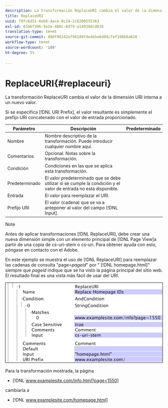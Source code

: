 ```yaml
---
description: La transformación ReplaceURI cambia el valor de la dimensión URI interna a un nuevo valor.
title: ReplaceURI
uuid: f9fc6d51-6eb6-4ace-8c19-2c0200555363
exl-id: 03a6f306-5e2e-488c-8d79-a14938dcd635
translation-type: tm+mt
source-git-commit: d9df90242ef96188f4e4b5e6d04cfef196b0a628
workflow-type: tm+mt
source-wordcount: '189'
ht-degree: 5%

---
```


# ReplaceURI{#replaceuri}

La transformación ReplaceURI cambia el valor de la dimensión URI interna a un nuevo valor.

Si se especifica [!DNL URI Prefix], el valor resultante es simplemente el prefijo URI concatenado con el valor de entrada proporcionado.

| Parámetro | Descripción | Predeterminado |
|---|---|---|
| Nombre | Nombre descriptivo de la transformación. Puede introducir cualquier nombre aquí. |  |
| Comentarios | Opcional. Notas sobre la transformación. |  |
| Condición | Condiciones en las que se aplica esta transformación. |  |
| Predeterminado | El valor predeterminado que se debe utilizar si se cumple la condición y el valor de entrada no está disponible. |  |
| Entrada | El valor para reemplazar el URI. |  |
| Prefijo URI | El valor (cadena) que se va a anteponer al valor del campo [!DNL Input]. |  |

>[!NOTE]
>
>Antes de aplicar transformaciones [!DNL ReplaceURI], debe crear una nueva dimensión simple con un elemento principal de [!DNL Page View]a partir de una copia de cs-uri-stem o cs-uri. Para obtener ayuda con esto, póngase en contacto con el Adobe.

En este ejemplo se muestra el uso de [!DNL ReplaceURI] para reemplazar las cadenas de consulta &quot;page=*pageid*&quot; por &quot; [!DNL homepage.html]&quot; siempre que *pageid* indique que se ha visto la página principal del sitio web. El resultado final es una vista más fácil de usar del URI.

![](assets/cfg_TransformationType_ReplaceURI.bmp)

Para la transformación mostrada, la página

* [!DNL www.examplesite.com/info.html?page=1550]

cambiaría a

* [!DNL www.examplesite.com/homepage.html]
